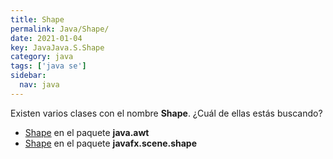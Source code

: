 ```yaml
---
title: Shape
permalink: Java/Shape/
date: 2021-01-04
key: JavaJava.S.Shape
category: java
tags: ['java se']
sidebar: 
  nav: java
---
```


Existen varios clases con el nombre **Shape**. ¿Cuál de ellas estás buscando?
<ul>
<li><a href="/Java/Shape-java-awt/">Shape</a> en el paquete <strong>java.awt</strong></li>
<li><a href="/Java/Shape-javafx-scene-shape/">Shape</a> en el paquete <strong>javafx.scene.shape</strong></li>
<ul>
